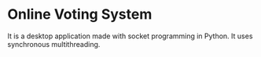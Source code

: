 # Online Voting System
 It is a desktop application made with socket programming in Python. It uses synchronous multithreading. 
 
